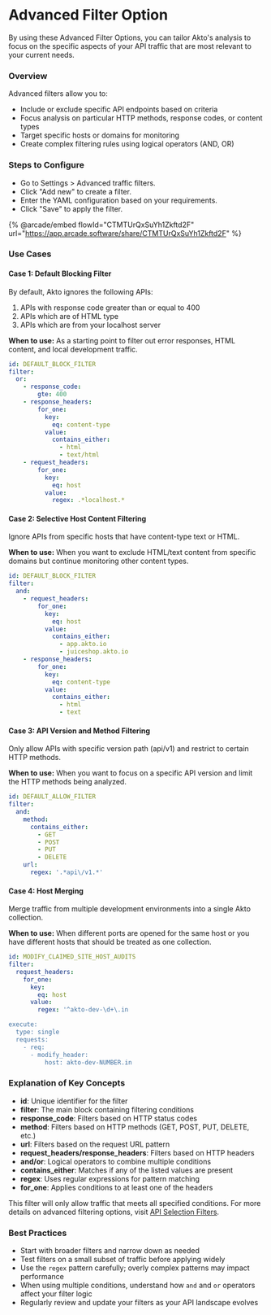 # Advanced Filter Option

By using these Advanced Filter Options, you can tailor Akto's analysis to focus on the specific aspects of your API traffic that are most relevant to your current needs.

### Overview

Advanced filters allow you to:

* Include or exclude specific API endpoints based on criteria
* Focus analysis on particular HTTP methods, response codes, or content types
* Target specific hosts or domains for monitoring
* Create complex filtering rules using logical operators (AND, OR)

### Steps to Configure

* Go to Settings > Advanced traffic filters.
* Click "Add new" to create a filter.
* Enter the YAML configuration based on your requirements.
* Click "Save" to apply the filter.

{% @arcade/embed flowId="CTMTUrQxSuYh1Zkftd2F" url="https://app.arcade.software/share/CTMTUrQxSuYh1Zkftd2F" %}

### Use Cases

#### Case 1: Default Blocking Filter

By default, Akto ignores the following APIs:

1. APIs with response code greater than or equal to 400
2. APIs which are of HTML type
3. APIs which are from your localhost server

**When to use:** As a starting point to filter out error responses, HTML content, and local development traffic.

```yaml
id: DEFAULT_BLOCK_FILTER
filter:
  or:
    - response_code:
        gte: 400
    - response_headers:
        for_one:
          key:
            eq: content-type
          value:
            contains_either:
              - html
              - text/html
    - request_headers:
        for_one:
          key:
            eq: host
          value:
            regex: .*localhost.*
```

#### Case 2: Selective Host Content Filtering

Ignore APIs from specific hosts that have content-type text or HTML.

**When to use:** When you want to exclude HTML/text content from specific domains but continue monitoring other content types.

```yaml
id: DEFAULT_BLOCK_FILTER
filter:
  and:
    - request_headers:
        for_one:
          key:
            eq: host
          value:
            contains_either:
              - app.akto.io
              - juiceshop.akto.io
    - response_headers:
        for_one:
          key:
            eq: content-type
          value:
            contains_either:
              - html
              - text
```

#### Case 3: API Version and Method Filtering

Only allow APIs with specific version path (api/v1) and restrict to certain HTTP methods.

**When to use:** When you want to focus on a specific API version and limit the HTTP methods being analyzed.

```yaml
id: DEFAULT_ALLOW_FILTER
filter:
  and:
    method:
      contains_either:
        - GET
        - POST
        - PUT
        - DELETE
    url:
      regex: '.*api\/v1.*'
```

#### Case 4: Host Merging

Merge traffic from multiple development environments into a single Akto collection.

**When to use:** When different ports are opened for the same host or you have different hosts that should be treated as one collection.

```yaml
id: MODIFY_CLAIMED_SITE_HOST_AUDITS
filter:
  request_headers:
    for_one:
      key:
        eq: host
      value:
        regex: '^akto-dev-\d+\.in

execute:
  type: single
  requests:
    - req:
      - modify_header:
          host: akto-dev-NUMBER.in
```

### Explanation of Key Concepts

* **id**: Unique identifier for the filter
* **filter**: The main block containing filtering conditions
* **response\_code**: Filters based on HTTP status codes
* **method**: Filters based on HTTP methods (GET, POST, PUT, DELETE, etc.)
* **url**: Filters based on the request URL pattern
* **request\_headers/response\_headers**: Filters based on HTTP headers
* **and/or**: Logical operators to combine multiple conditions
* **contains\_either**: Matches if any of the listed values are present
* **regex**: Uses regular expressions for pattern matching
* **for\_one**: Applies conditions to at least one of the headers

This filter will only allow traffic that meets all specified conditions. For more details on advanced filtering options, visit [API Selection Filters](../../test-editor/concepts/test-yaml-syntax-detailed/api-selection-filters.md).

### Best Practices

* Start with broader filters and narrow down as needed
* Test filters on a small subset of traffic before applying widely
* Use the `regex` pattern carefully; overly complex patterns may impact performance
* When using multiple conditions, understand how `and` and `or` operators affect your filter logic
* Regularly review and update your filters as your API landscape evolves
